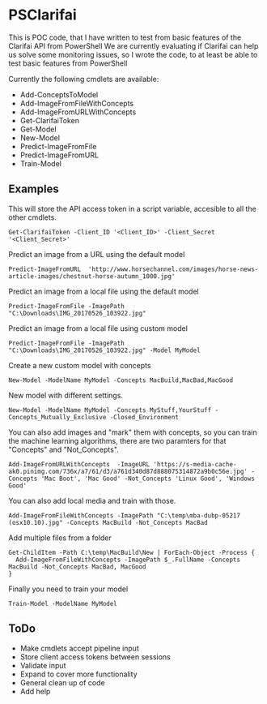 # **PSClarifai** #

This is POC code, that I have written to test from basic features of the Clarifai API from PowerShell
We are currently evaluating if Clarifai can help us solve some monitoring issues, so I wrote the code, to at least be able to test basic features from PowerShell

Currently the following cmdlets are available:
- Add-ConceptsToModel
- Add-ImageFromFileWithConcepts
- Add-ImageFromURLWithConcepts
- Get-ClarifaiToken
- Get-Model
- New-Model
- Predict-ImageFromFile
- Predict-ImageFromURL
- Train-Model


## Examples ##
This will store the API access token in a script variable, accesible to all the other cmdlets.

    Get-ClarifaiToken -Client_ID '<Client_ID>' -Client_Secret '<Client_Secret>'

Predict an image  from a URL using the default model

    Predict-ImageFromURL  'http://www.horsechannel.com/images/horse-news-article-images/chestnut-horse-autumn_1000.jpg' 

Predict an image from a local file using the default model

    Predict-ImageFromFile -ImagePath "C:\Downloads\IMG_20170526_103922.jpg"

Predict an image from a local file using custom model


    Predict-ImageFromFile -ImagePath "C:\Downloads\IMG_20170526_103922.jpg" -Model MyModel

Create a new custom model with concepts

    New-Model -ModelName MyModel -Concepts MacBuild,MacBad,MacGood
 
New model with different settings.

    New-Model -ModelName MyModel -Concepts MyStuff,YourStuff -Concepts_Mutually_Exclusive -Closed_Environment

You can also add images and "mark" them with concepts, so you can train the machine learning algorithms, there are two paramters for that "Concepts" and "Not_Concepts".


    Add-ImageFromURLWithConcepts  -ImageURL 'https://s-media-cache-ak0.pinimg.com/736x/a7/61/d3/a761d340d87d888075314872a9b0c56e.jpg' -Concepts 'Mac Boot', 'Mac Good' -Not_Concepts 'Linux Good', 'Windows Good'

You can also add local media and train with those.

    Add-ImageFromFileWithConcepts -ImagePath "C:\temp\mba-dubp-05217 (osx10.10).jpg" -Concepts MacBuild -Not_Concepts MacBad

Add multiple files from a folder

    Get-ChildItem -Path C:\temp\MacBuild\New | ForEach-Object -Process {
      Add-ImageFromFileWithConcepts -ImagePath $_.FullName -Concepts MacBuild -Not_Concepts MacBad, MacGood
    }

Finally you need to train your model

    Train-Model -ModelName MyModel


## ToDo ##

- Make cmdlets accept pipeline input
- Store client access tokens between sessions
- Validate input
- Expand to cover more functionality
- General clean up of code
- Add help